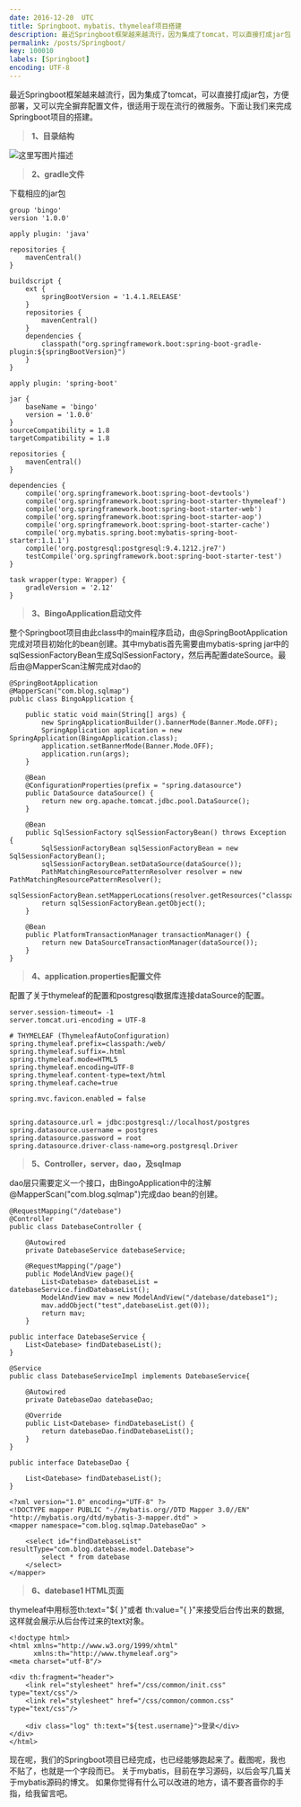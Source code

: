 ```yaml
---
date: 2016-12-20  UTC
title: Springboot、mybatis、thymeleaf项目搭建
description: 最近Springboot框架越来越流行，因为集成了tomcat，可以直接打成jar包，方便部署，又可以完全摒弃配置文件，很适用于现在流行的微服务。下面让我们来完成Springboot项目的搭建。
permalink: /posts/Springboot/
key: 100010
labels: [Springboot]
encoding: UTF-8
---
```



最近Springboot框架越来越流行，因为集成了tomcat，可以直接打成jar包，方便部署，又可以完全摒弃配置文件，很适用于现在流行的微服务。下面让我们来完成Springboot项目的搭建。

> **1、目录结构**

![这里写图片描述](http://img.blog.csdn.net/20161220212215741?watermark/2/text/aHR0cDovL2Jsb2cuY3Nkbi5uZXQvanVld2FuZ19sb3Zl/font/5a6L5L2T/fontsize/400/fill/I0JBQkFCMA==/dissolve/70/gravity/SouthEast)

> **2、gradle文件**

下载相应的jar包

```
group 'bingo'
version '1.0.0'

apply plugin: 'java'

repositories {
    mavenCentral()
}

buildscript {
    ext {
        springBootVersion = '1.4.1.RELEASE'
    }
    repositories {
        mavenCentral()
    }
    dependencies {
        classpath("org.springframework.boot:spring-boot-gradle-plugin:${springBootVersion}")
    }
}

apply plugin: 'spring-boot'

jar {
    baseName = 'bingo'
    version = '1.0.0'
}
sourceCompatibility = 1.8
targetCompatibility = 1.8

repositories {
    mavenCentral()
}

dependencies {
    compile('org.springframework.boot:spring-boot-devtools')
    compile('org.springframework.boot:spring-boot-starter-thymeleaf')
    compile('org.springframework.boot:spring-boot-starter-web')
    compile('org.springframework.boot:spring-boot-starter-aop')
    compile('org.springframework.boot:spring-boot-starter-cache')
    compile('org.mybatis.spring.boot:mybatis-spring-boot-starter:1.1.1')
    compile('org.postgresql:postgresql:9.4.1212.jre7')
    testCompile('org.springframework.boot:spring-boot-starter-test')
}

task wrapper(type: Wrapper) {
    gradleVersion = '2.12'
}
```

> **3、BingoApplication启动文件**

整个Springboot项目由此class中的main程序启动，由@SpringBootApplication完成对项目初始化的bean创建。其中mybatis首先需要由mybatis-spring jar中的sqlSessionFactoryBean生成SqlSessionFactory，然后再配置dateSource。最后由@MapperScan注解完成对dao的

```
@SpringBootApplication
@MapperScan("com.blog.sqlmap")
public class BingoApplication {

    public static void main(String[] args) {
        new SpringApplicationBuilder().bannerMode(Banner.Mode.OFF);
        SpringApplication application = new SpringApplication(BingoApplication.class);
        application.setBannerMode(Banner.Mode.OFF);
        application.run(args);
    }

    @Bean
    @ConfigurationProperties(prefix = "spring.datasource")
    public DataSource dataSource() {
        return new org.apache.tomcat.jdbc.pool.DataSource();
    }

    @Bean
    public SqlSessionFactory sqlSessionFactoryBean() throws Exception {
        SqlSessionFactoryBean sqlSessionFactoryBean = new SqlSessionFactoryBean();
        sqlSessionFactoryBean.setDataSource(dataSource());
        PathMatchingResourcePatternResolver resolver = new PathMatchingResourcePatternResolver();
        sqlSessionFactoryBean.setMapperLocations(resolver.getResources("classpath:/mybatis/*.xml"));
        return sqlSessionFactoryBean.getObject();
    }

    @Bean
    public PlatformTransactionManager transactionManager() {
        return new DataSourceTransactionManager(dataSource());
    }
}
```

> **4、application.properties配置文件**

配置了关于thymeleaf的配置和postgresql数据库连接dataSource的配置。

```
server.session-timeout= -1  
server.tomcat.uri-encoding = UTF-8

# THYMELEAF (ThymeleafAutoConfiguration)
spring.thymeleaf.prefix=classpath:/web/
spring.thymeleaf.suffix=.html
spring.thymeleaf.mode=HTML5
spring.thymeleaf.encoding=UTF-8
spring.thymeleaf.content-type=text/html
spring.thymeleaf.cache=true

spring.mvc.favicon.enabled = false


spring.datasource.url = jdbc:postgresql://localhost/postgres
spring.datasource.username = postgres
spring.datasource.password = root
spring.datasource.driver-class-name=org.postgresql.Driver
```

> **5、Controller，server，dao，及sqlmap**

dao层只需要定义一个接口，由BingoApplication中的注解@MapperScan("com.blog.sqlmap")完成dao  bean的创建。

```
@RequestMapping("/datebase")
@Controller
public class DatebaseController {

    @Autowired
    private DatebaseService datebaseService;

    @RequestMapping("/page")
    public ModelAndView page(){
        List<Datebase> datebaseList =  datebaseService.findDatebaseList();
        ModelAndView mav = new ModelAndView("/datebase/datebase1");
        mav.addObject("test",datebaseList.get(0));
        return mav;
    }

public interface DatebaseService {
    List<Datebase> findDatebaseList();
}

@Service
public class DatebaseServiceImpl implements DatebaseService{

    @Autowired
    private DatebaseDao datebaseDao;

    @Override
    public List<Datebase> findDatebaseList() {
        return datebaseDao.findDatebaseList();
    }
}

public interface DatebaseDao {

    List<Datebase> findDatebaseList();
}

<?xml version="1.0" encoding="UTF-8" ?>
<!DOCTYPE mapper PUBLIC "-//mybatis.org//DTD Mapper 3.0//EN" "http://mybatis.org/dtd/mybatis-3-mapper.dtd" >
<mapper namespace="com.blog.sqlmap.DatebaseDao" >

    <select id="findDatebaseList" resultType="com.blog.datebase.model.Datebase">
        select * from datebase
    </select>
</mapper>
```

> **6、datebase1  HTML页面**

thymeleaf中用标签th:text="${  }"或者 th:value="{  }"来接受后台传出来的数据,这样就会展示从后台传过来的text对象。

```
<!doctype html>
<html xmlns="http://www.w3.org/1999/xhtml"
      xmlns:th="http://www.thymeleaf.org">
<meta charset="utf-8"/>

<div th:fragment="header">
    <link rel="stylesheet" href="/css/common/init.css" type="text/css"/>
    <link rel="stylesheet" href="/css/common/common.css" type="text/css"/>

    <div class="log" th:text="${test.username}">登录</div>
</div>
</html>
```

现在呢，我们的Springboot项目已经完成，也已经能够跑起来了。截图呢，我也不贴了，也就是一个字段而已。
关于mybatis，目前在学习源码，以后会写几篇关于mybatis源码的博文。
如果你觉得有什么可以改进的地方，请不要吝啬你的手指，给我留言吧。
